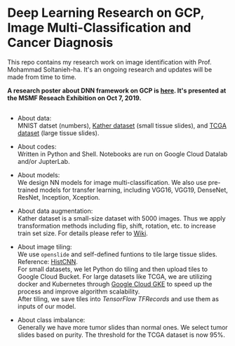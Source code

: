 # Deep Learning Research on GCP, Image Multi-Classification and Cancer Diagnosis
 
This repo contains my research work on image identification with Prof. Mohammad Soltanieh-ha. It's an ongoing research and updates will be made from time to time.   
   
**A research poster about DNN framework on GCP is [here](https://github.com/lingyixu/GCP-Keras-Deep-Learning/blob/master/Scalable_DNN_Framework_on_GCP.pdf). It's presented at the MSMF Reseach Exhibition on Oct 7, 2019.**

## 

* About data:   
MNIST datset (numbers), [Kather dataset](https://www.nature.com/articles/srep27988) (small tissue slides), and [TCGA dataset](https://isb-cancer-genomics-cloud.readthedocs.io/en/latest/sections/data/TCGA-images.html) (large tissue slides).

* About codes:   
Written in Python and Shell. Notebooks are run on Google Cloud Datalab and/or JupterLab.

* About models:   
We design NN models for image multi-classification. We also use pre-trained models for transfer learning, including VGG16, VGG19, DenseNet, ResNet, Inception, Xception.   

* About data augmentation:   
Kather dataset is a small-size dataset with 5000 images. Thus we apply transformation methods including flip, shift, rotation, etc. to increase train set size. For details please refer to [Wiki](https://github.com/lingyixu/GCP-Keras-Deep-Learning/wiki/Data-Augmentation-Function-Guide).

* About image tiling:   
We use `openslide` and self-defined funtions to tile large tissue slides. Reference: [HistCNN](https://github.com/javadnoorb/HistCNN).    
For small datasets, we let Python do tiling and then upload tiles to Google Cloud Bucket. For large datasets like TCGA, we are utilizing docker and Kubernetes through [Google Cloud GKE](https://cloud.google.com/kubernetes-engine) to speed up the process and improve algorithm scalability.   
After tiling, we save tiles into _TensorFlow TFRecords_ and use them as inputs of our model.

* About class imbalance:   
Generally we have more tumor slides than normal ones. We select tumor slides based on purity. The threshold for the TCGA dataset is now 95%.
